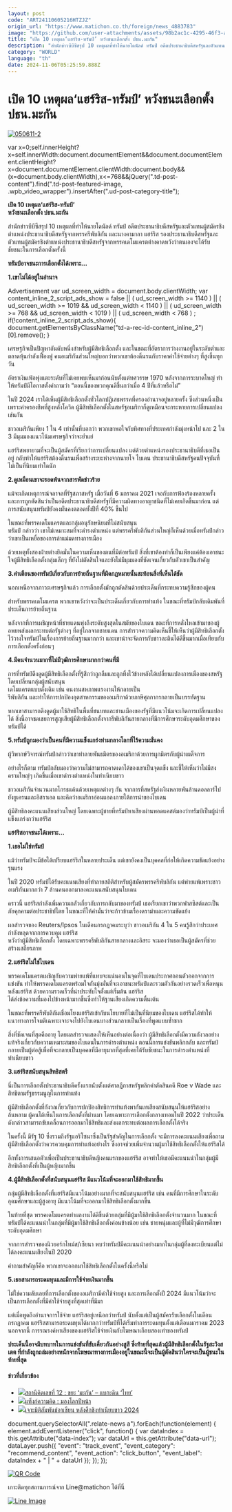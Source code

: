 ```yaml
---
layout: post
code: "ART24110605216HTZJZ"
origin_url: "https://www.matichon.co.th/foreign/news_4883783"
image: "https://github.com/user-attachments/assets/98b2ac1c-4295-46f3-aea8-d27abfe6758d"
title: "เปิด 10 เหตุผล‘แฮร์ริส-ทรัมป์’ หวังชนะเลือกตั้ง ปธน.มะกัน"
description: "สำนักข่าวบีบีซีสรุป 10 เหตุผลที่ทำให้นายโดนัลด์ ทรัมป์ อดีตประธานาธิบดีสหรัฐและตัวแทนผู้สมัครชิงตำแหน่งประธานาธิบดีสหรัฐจากพรรครีพับลิกัน และนางคามาลา แฮร์ริส"
category: "WORLD"
language: "th"
date: 2024-11-06T05:25:59.888Z
---
```


# เปิด 10 เหตุผล‘แฮร์ริส-ทรัมป์’ หวังชนะเลือกตั้ง ปธน.มะกัน

[![](https://www.matichon.co.th/wp-content/uploads/2024/11/050611-2.jpg "050611-2")](https://www.matichon.co.th/wp-content/uploads/2024/11/050611-2.jpg)

var x=0;self.innerHeight?x=self.innerWidth:document.documentElement&&document.documentElement.clientHeight?x=document.documentElement.clientWidth:document.body&&(x=document.body.clientWidth),x<=768&&jQuery(".td-post-content").find(".td-post-featured-image, .wpb\_video\_wrapper").insertAfter(".ud-post-category-title");

**เปิด 10 เหตุผล‘แฮร์ริส-ทรัมป์’  
หวังชนะเลือกตั้ง ปธน.มะกัน**

สำนักข่าวบีบีซีสรุป 10 เหตุผลที่ทำให้นายโดนัลด์ ทรัมป์ อดีตประธานาธิบดีสหรัฐและตัวแทนผู้สมัครชิงตำแหน่งประธานาธิบดีสหรัฐจากพรรครีพับลิกัน และนางคามาลา แฮร์ริส รองประธานาธิบดีสหรัฐและตัวแทนผู้สมัครชิงตำแหน่งประธานาธิบดีสหรัฐจากพรรคเดโมแครตต่างคาดหวังว่าตนเองจะได้รับชัยชนะในการเลือกตั้งครั้งนี้

**ทรัมป์อาจชนะการเลือกตั้งได้เพราะ…**

**1.เขาไม่ได้อยู่ในอำนาจ**

Advertisement var ud\_screen\_width = document.body.clientWidth; var content\_inline\_2\_script\_ads\_show = false || ( ud\_screen\_width >= 1140 ) || ( ud\_screen\_width >= 1019 && ud\_screen\_width < 1140 ) || ( ud\_screen\_width >= 768 && ud\_screen\_width < 1019 ) || ( ud\_screen\_width < 768 ) ; if(!content\_inline\_2\_script\_ads\_show){ document.getElementsByClassName("td-a-rec-id-content\_inline\_2")\[0\].remove(); }

เศรษฐกิจเป็นปัญหาอันดับหนึ่งสำหรับผู้มีสิทธิเลือกตั้ง และในขณะที่อัตราการว่างงานอยู่ในระดับต่ำและตลาดหุ้นกำลังเฟื่องฟู คนอเมริกันส่วนใหญ่บอกว่าพวกเขาต้องดิ้นรนกับราคาค่าใช้จ่ายต่างๆ ที่สูงขึ้นทุกวัน

อัตราเงินเฟ้อพุ่งแตะระดับที่ไม่เคยพบเห็นมาก่อนนับตั้งแต่ทศวรรษ 1970 หลังจากการระบาดใหญ่ ทำให้ทรัมป์มีโอกาสตั้งคำถามว่า “ตอนนี้ของพวกคุณดีขึ้นกว่าเมื่อ 4 ปีที่แล้วหรือไม่”

ในปี 2024 เราได้เห็นผู้มีสิทธิเลือกตั้งทั่วโลกปฏิเสธพรรคที่ครองอำนาจอยู่หลายครั้ง ซึ่งส่วนหนึ่งเป็นเพราะค่าครองชีพที่สูงหลังโควิด ผู้มีสิทธิเลือกตั้งในสหรัฐอเมริกาก็ดูเหมือนจะกระหายการเปลี่ยนแปลงเช่นกัน

ชาวอเมริกันเพียง 1 ใน 4 เท่านั้นที่บอกว่า พวกเขาพอใจกับทิศทางที่ประเทศกำลังมุ่งหน้าไป และ 2 ใน 3 มีมุมมองแนวโน้มเศรษฐกิจว่าจะย่ำแย่

แฮร์ริสพยายามที่จะเป็นผู้สมัครที่เรียกว่าการเปลี่ยนแปลง แต่ด้วยตำแหน่งรองประธานาธิบดีที่เธอเป็นอยู่ กลับทำให้แฮร์ริสต้องดิ้นรนเพื่อสร้างระยะห่างจากนายโจ ไบเดน ประธานาธิบดีสหรัฐคนปัจจุบันที่ไม่เป็นที่นิยมเท่าใดนัก

**2.ดูเหมือนเขาจะรอดพ้นจากสารพัดข่าวร้าย**

แม้จะเกิดเหตุการณ์จลาจลที่รัฐสภาสหรัฐ เมื่อวันที่ 6 มกราคม 2021 เจอกับการฟ้องร้องหลายครั้ง และการถูกตัดสินว่าเป็นอดีตประธานาธิบดีสหรัฐที่มีความผิดทางอาญาชนิดที่ไม่เคยเกิดขึ้นมาก่อน แต่การสนับสนุนทรัมป์ยังคงมั่นคงตลอดทั้งปีที่ 40% ขึ้นไป

ในขณะที่พรรคเดโมแครตและกลุ่มอนุรักษนิยมที่ไม่สนับสนุน  
ทรัมป์ กล่าวว่า เขาไม่เหมาะสมที่จะดำรงตำแหน่ง แต่พรรครีพับลิกันส่วนใหญ่ก็เห็นด้วยเมื่อทรัมป์กล่าวว่าเขาเป็นเหยื่อของการล่าแม่มดทางการเมือง

ด้วยเหตุทั้งสองฝ่ายต่างยึดมั่นในความเห็นของตนที่มีต่อทรัมป์ สิ่งที่เขาต้องทำก็เป็นเพียงแค่ต้องเอาชนะใจผู้มีสิทธิเลือกตั้งกลุ่มเล็กๆ ที่ยังไม่ตัดสินใจและยังไม่มีมุมมองที่ชัดเจนเกี่ยวกับตัวเขาเป็นสำคัญ

**3.คำเตือนของทรัมป์เกี่ยวกับการย้ายถิ่นฐานที่ผิดกฎหมายนั้นสะท้อนสิ่งที่เห็นได้ชัด**

นอกเหนือจากภาวะเศรษฐกิจแล้ว การเลือกตั้งมักถูกตัดสินด้วยประเด็นที่กระทบความรู้สึกของผู้คน

สำหรับพรรคเดโมแครต พวกเขาหวังว่าจะเป็นประเด็นเกี่ยวกับการทำแท้ง ในขณะที่ทรัมป์กลับเดิมพันที่ประเด็นการย้ายถิ่นฐาน

หลังจากที่การเผชิญหน้าที่ชายแดนพุ่งถึงระดับสูงสุดในสมัยของไบเดน ขณะที่การหลั่งไหลเข้ามาของผู้อพยพส่งผลกระทบต่อรัฐต่างๆ ที่อยู่ไกลจากชายแดน การสำรวจความคิดเห็นชี้ให้เห็นว่าผู้มีสิทธิเลือกตั้งไว้วางใจทรัมป์ในเรื่องการย้ายถิ่นฐานมากกว่า และเขาน่าจะจัดการกับชาวละตินได้ดีขึ้นมากเมื่อเทียบกับการเลือกตั้งครั้งก่อนๆ

**4.มีคนจำนวนมากที่ไม่มีวุฒิการศึกษามากกว่าคนที่มี**

การที่ทรัมป์ดึงดูดผู้มีสิทธิเลือกตั้งที่รู้สึกว่าถูกลืมและถูกทิ้งไว้ข้างหลังได้เปลี่ยนแปลงการเมืองของสหรัฐ โดยเปลี่ยนกลุ่มผู้สนับสนุน  
เดโมแครตแบบดั้งเดิม เช่น คนงานสหภาพแรงงานให้กลายเป็น  
รีพับลิกัน และทำให้การปกป้องอุตสาหกรรมของอเมริกาด้วยภาษีศุลกากรกลายเป็นบรรทัดฐาน

หากเขาสามารถดึงดูดผู้มาใช้สิทธิในพื้นที่ชนบทและชานเมืองของรัฐที่มีแนวโน้มจะเกิดการเปลี่ยนแปลงได้ สิ่งนี้อาจชดเชยการสูญเสียผู้มีสิทธิเลือกตั้งจากรีพับลิกันสายกลางที่มีการศึกษาระดับอุดมศึกษาของทรัมป์ได้

**5.ทรัมป์ถูกมองว่าเป็นคนที่มีความแข็งแกร่งท่ามกลางโลกที่ไร้ความมั่นคง**

ผู้วิพากษ์วิจารณ์ทรัมป์กล่าวว่าเขาทำลายพันธมิตรของอเมริกาด้วยการผูกมิตรกับผู้นำเผด็จการ

อย่างไรก็ตาม ทรัมป์กลับมองว่าความไม่สามารถคาดเดาได้ของเขาเป็นจุดแข็ง และชี้ให้เห็นว่าไม่มีสงครามใหญ่ๆ เกิดขึ้นเมื่อเขาดำรงตำแหน่งในทำเนียบขาว

ชาวอเมริกันจำนวนมากโกรธแค้นด้วยเหตุผลต่างๆ กัน จากการที่สหรัฐส่งเงินหลายพันล้านดอลลาร์ไปยังยูเครนและอิสราเอล และคิดว่าอเมริกาอ่อนแอลงภายใต้การนำของไบเดน

ผู้มีสิทธิลงคะแนนเสียงส่วนใหญ่ โดยเฉพาะผู้ชายที่ทรัมป์หาเสียงผ่านพอดแคสต์มองว่าทรัมป์เป็นผู้นำที่แข็งแกร่งกว่าแฮร์ริส

**แฮร์ริสอาจชนะได้เพราะ…**

**1.เธอไม่ใช่ทรัมป์**

แม้ว่าทรัมป์จะมีข้อได้เปรียบแฮร์ริสในหลายประเด็น แต่เขายังคงเป็นบุคคลที่ก่อให้เกิดความขัดแย้งอย่างรุนแรง

ในปี 2020 ทรัมป์ได้รับคะแนนเสียงที่ทำลายสถิติสำหรับผู้สมัครพรรครีพับลิกัน แต่พ่ายแพ้เพราะชาวอเมริกันมากกว่า 7 ล้านคนออกมาลงคะแนนสนับสนุนไบเดน

คราวนี้ แฮร์ริสกำลังเพิ่มความกลัวเกี่ยวกับการกลับมาของทรัมป์ เธอเรียกเขาว่าพวกฟาสซิสต์และเป็นภัยคุกคามต่อประชาธิปไตย ในขณะที่ให้คำมั่นว่าจะก้าวข้ามเรื่องดราม่าและความขัดแย้ง

ผลสำรวจของ Reuters/Ipsos ในเดือนกรกฎาคมระบุว่า ชาวอเมริกัน 4 ใน 5 คนรู้สึกว่าประเทศกำลังหลุดจากการควบคุม แฮร์ริส  
หวังว่าผู้มีสิทธิเลือกตั้ง โดยเฉพาะพรรครีพับลิกันสายกลางและอิสระ จะมองว่าเธอเป็นผู้สมัครที่ช่วยสร้างเสถียรภาพ

**2.แฮร์ริสไม่ใช่ไบเดน**

พรรคเดโมแครตเผชิญกับความพ่ายแพ้ที่แทบจะแน่นอนในจุดที่ไบเดนประกาศถอนตัวออกจากการแข่งขัน ทำให้พรรคเดโมแครตพร้อมใจกันมุ่งมั่นที่จะเอาชนะทรัมป์และรวมตัวกันอย่างรวดเร็วเพื่อหนุนหลังแฮร์ริส ด้วยความรวดเร็วที่น่าประทับใจตั้งแต่เริ่มต้น แฮร์ริส  
ได้ส่งข้อความที่มองไปข้างหน้ามากขึ้นซึ่งทำให้ฐานเสียงเกิดความตื่นเต้น

ในขณะที่พรรครีพับลิกันเชื่อมโยงแฮร์ริสเข้ากับนโยบายที่ไม่เป็นที่นิยมของไบเดน แฮร์ริสได้ทำให้แนวทางการโจมตีเฉพาะเจาะจงไปยังไบเดนบางส่วนกลายเป็นเรื่องที่พูดแบบซ้ำซาก

สิ่งที่ชัดเจนที่สุดคืออายุ โดยผลสำรวจแสดงให้เห็นอย่างต่อเนื่องว่า ผู้มีสิทธิเลือกตั้งมีความกังวลอย่างแท้จริงเกี่ยวกับความเหมาะสมของไบเดนในการดำรงตำแหน่ง ตอนนี้การแข่งขันพลิกกลับ และทรัมป์กลายเป็นผู้ต่อสู้เพื่อที่จะกลายเป็นบุคคลที่มีอายุมากที่สุดที่เคยได้รับชัยชนะในการดำรงตำแหน่งที่ทำเนียบขาว

**3.แฮร์ริสสนับสนุนสิทธิสตรี**

นี่เป็นการเลือกตั้งประธานาธิบดีครั้งแรกนับตั้งแต่ศาลฎีกาสหรัฐพลิกคำตัดสินคดี Roe v Wade และสิทธิตามรัฐธรรมนูญในการทำแท้ง

ผู้มีสิทธิเลือกตั้งที่กังวลเกี่ยวกับการปกป้องสิทธิการทำแท้งพากันเทเสียงสนับสนุนให้แฮร์ริสอย่างล้นหลาม ผู้คนได้เห็นในการเลือกตั้งที่ผ่านมา โดยเฉพาะการเลือกตั้งกลางเทอมในปี 2022 ว่าประเด็นดังกล่าวสามารถขับเคลื่อนการออกมาใช้สิทธิและส่งผลกระทบต่อผลการเลือกตั้งได้จริง

ในครั้งนี้ มีรัฐ 10 ซึ่งรวมถึงรัฐแอริโซนาซึ่งเป็นรัฐสำคัญในการเลือกตั้ง จะมีการลงคะแนนเสียงเพื่อถามผู้มีสิทธิเลือกตั้งว่าควรควบคุมการทำแท้งอย่างไร ซึ่งอาจช่วยเพิ่มจำนวนผู้มาใช้สิทธิเลือกตั้งให้แฮร์ริสได้

อีกทั้งการเสนอตัวเพื่อเป็นประธานาธิบดีหญิงคนแรกของแฮร์ริส อาจทำให้เธอมีคะแนนนำในกลุ่มผู้มีสิทธิเลือกตั้งที่เป็นผู้หญิงมากขึ้น

**4.ผู้มีสิทธิเลือกตั้งที่สนับสนุนแฮร์ริส มีแนวโน้มที่จะออกมาใช้สิทธิมากขึ้น**

กลุ่มผู้มีสิทธิเลือกตั้งที่แฮร์ริสมีแนวโน้มอย่างมากที่จะสนับสนุนแฮร์ริส เช่น คนที่มีการศึกษาในระดับอุดมศึกษาและผู้สูงอายุ มีแนวโน้มที่จะออกมาใช้สิทธิเลือกตั้งมากขึ้น

ในท้ายที่สุด พรรคเดโมแครตทำผลงานได้ดีขึ้นด้วยกลุ่มที่มีผู้มาใช้สิทธิเลือกตั้งจำนวนมาก ในขณะที่ทรัมป์ได้คะแนนนำในกลุ่มที่มีผู้มาใช้สิทธิเลือกตั้งค่อนข้างน้อย เช่น ชายหนุ่มและผู้ที่ไม่มีวุฒิการศึกษาระดับอุดมศึกษา

จากการสำรวจของนิวยอร์กไทม์ส/เซียนา พบว่าทรัมป์มีคะแนนนำอย่างมากในกลุ่มผู้ที่ลงทะเบียนแต่ไม่ได้ลงคะแนนเสียงในปี 2020

คำถามสำคัญก็คือ พวกเขาจะออกมาใช้สิทธิเลือกตั้งในครั้งนี้หรือไม่

**5.เธอสามารถระดมทุนและมีการใช้จ่ายเงินมากขึ้น**

ไม่ใช่ความลับเลยที่การเลือกตั้งของอเมริกามีค่าใช้จ่ายสูง และการเลือกตั้งปี 2024 มีแนวโน้มว่าจะเป็นการเลือกตั้งที่มีค่าใช้จ่ายสูงที่สุดเท่าที่มีมา

แต่เมื่อพูดถึงอำนาจการใช้จ่าย แฮร์ริสอยู่เหนือกว่าทรัมป์ นับตั้งแต่เป็นผู้สมัครรับเลือกตั้งในเดือนกรกฎาคม แฮร์ริสสามารถระดมทุนได้มากกว่าทรัมป์ที่ได้เริ่มทำการระดมทุนตั้งแต่เดือนมกราคม 2023 นอกจากนี้ การรณรงค์หาเสียงของแฮร์ริสใช้จ่ายเงินกับโฆษณาเกือบสองเท่าของทรัมป์

**ประเด็นนี้อาจมีบทบาทในการแข่งขันที่ขับเคี่ยวกันอย่างสูสี ซึ่งท้ายที่สุดแล้วผู้มีสิทธิเลือกตั้งในรัฐสะวิงสเตต ที่กำลังถูกถล่มอย่างหนักจากโฆษณาทางการเมืองอยู่ในขณะนี้จะเป็นผู้ตัดสินว่าใครจะเป็นผู้ชนะในท้ายที่สุด**

#### ข่าวที่เกี่ยวข้อง

*   [![](https://www.matichon.co.th/wp-content/uploads/2024/11/020311.jpg)สถานีคิดเลขที่ 12 : ขยะ ‘มะกัน’ – แบกะดิน ‘ไทย’](https://www.matichon.co.th/article/thinkstation-12/news_4879156)
*   [![](https://www.matichon.co.th/wp-content/uploads/2024/11/S-2.jpg)แท็งก์ความคิด : มองโลกปีหน้า](https://www.matichon.co.th/prachachuen/news_4876984)
*   [![](https://www.matichon.co.th/wp-content/uploads/2024/10/Online-053010-1.jpg)เจาะมิติสัมพันธ์อาเซียน หลังศึกชิงทำเนียบขาว 2024](https://www.matichon.co.th/foreign/news_4874518)

document.querySelectorAll(".relate-news a").forEach(function(element) { element.addEventListener("click", function() { var dataIndex = this.getAttribute("data-index"); var dataUrl = this.getAttribute("data-url"); dataLayer.push({ "event": "track\_event", "event\_category": "recommend\_content", "event\_action": "click\_button", "event\_label": dataIndex + " | " + dataUrl }); }); });

[![QR Code](https://www.matichon.co.th/wp-content/uploads/2023/07/wob1371z.jpg)](https://lin.ee/ht0nDxX)

เกาะติดทุกสถานการณ์จาก Line@matichon ได้ที่นี่

[![Line Image](https://www.matichon.co.th/wp-content/uploads/2023/07/th.png)](https://lin.ee/ht0nDxX)